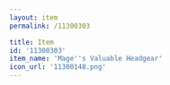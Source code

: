 ```yaml
---
layout: item
permalink: /11300303

title: Item
id: '11300303'
item_name: 'Mage''s Valuable Headgear'
icon_url: '11300148.png'
---
```

